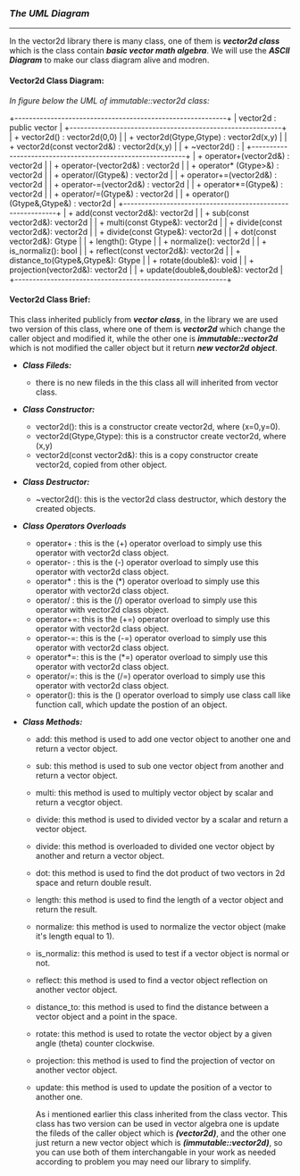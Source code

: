 ### ___The UML Diagram___
---
In the vector2d library there is many class, one of them is ___vector2d class___ which is the class contain ___basic vector math algebra___. We will use the ___ASCII Diagram___ to make our class diagram alive and modren.

#### Vector2d Class Diagram:
_In figure below the UML of immutable::vector2d class:_

+-----------------------------------------------------------+
|                  vector2d : public vector                 |
+-----------------------------------------------------------+
| + vector2d() : vector2d<Gtype>(0,0)                       |
| + vector2d(Gtype,Gtype) : vector2d<Gtype>(x,y)            |
| + vector2d(const vector2d<Gtype>&) : vector2d<Gtype>(x,y) |
| + ~vector2d() :                                           |
+-----------------------------------------------------------+
| + operator+(vector2d<Gtype>&) : vector2d<Gtype>           |
| + operator-(vector2d<Gtype>&) : vector2d<Gtype>           |
| + operator* (Gtype>&) : vector2d<Gtype>                   |
| + operator/(Gtype&) : vector2d<Gtype>                     |
| + operator+=(vector2d<Gtype>&) : vector2d<Gtype>          |
| + operator-=(vector2d<Gtype>&) : vector2d<Gtype>          |
| + operator*=(Gtype&) : vector2d<Gtype>                    |
| + operator/=(Gtype&) : vector2d<Gtype>                    |
| + operator()(Gtype&,Gtype&) : vector2d<Gtype>             |
+-----------------------------------------------------------+
| + add(const vector2d<Gtype>&): vector2d<Gtype>            |
| + sub(const vector2d<Gtype>&): vector2d<Gtype>            |
| + multi(const Gtype&): vector2d<Gtype>                    |
| + divide(const vector2d<Gtype>&): vector2d<Gtype>         |
| + divide(const Gtype&): vector2d<Gtype>                   |
| + dot(const vector2d<Gtype>&): Gtype                      |
| + length(): Gtype                                         |
| + normalize(): vector2d<Gtype>                            |
| + is_normaliz(): bool                                     |
| + reflect(const vector2d<Gtype>&): vector2d<Gtype>        |
| + distance_to(Gtype&,Gtype&): Gtype                       |
| + rotate(double&): void                                   |
| + projection(vector2d<Gtype>&): vector2d<Gtype>           |
| + update(double&,double&): vector2d<Gtype>                |
+-----------------------------------------------------------+

#### Vector2d Class Brief:

   This class inherited publicly from ___vector class___, in the library we are used two version of this class, where one of them is ___vector2d___ which change the caller object and modified it, while the other one is ___immutable::vector2d___ which is not modified the caller object but it return ___new vector2d object___.

- ___Class Fileds:___
  - there is no new fileds in the this class all will inherited from vector class.

- ___Class Constructor:___
  - vector2d(): this is a constructor create vector2d<Gtype>, where (x=0,y=0).
  - vector2d(Gtype,Gtype): this is a constructor create vector2d<Gtype>, where (x,y)
  - vector2d(const vector2d<Gtype>&): this is a copy constructor create vector2d<Gtype>, copied from other object.

- ___Class Destructor:___
  - ~vector2d(): this is the vector2d class destructor, which destory the created objects.

- ___Class Operators Overloads___

  - operator+ : this is the (+) operator overload to simply use this operator with vector2d class object.
  - operator- : this is the (-) operator overload to simply use this operator with vector2d class object.
  - operator* : this is the (*) operator overload to simply use this operator with vector2d class object.
  - operator/ : this is the (/) operator overload to simply use this operator with vector2d class object.
  - operator+=: this is the (+=) operator overload to simply use this operator with vector2d class object.
  - operator-=: this is the (-=) operator overload to simply use this operator with vector2d class object.
  - operator*=: this is the (*=) operator overload to simply use this operator with vector2d class object.
  - operator/=: this is the (/=) operator overload to simply use this operator with vector2d class object.
  - operator(): this is the () operator overload to simply use class call like function call, which update the postion of an object.

- ___Class Methods:___

  - add: this method is used to add one vector object to another one and return a vector object.
  - sub: this method is used to sub one vector object from another and return a vector object.
  - multi: this method is used to multiply vector object by scalar and return a vecgtor object.
  - divide: this method is used to divided vector by a scalar and return a vector object.
  - divide: this method is overloaded to divided one vector object by another and return a vector object.
  - dot: this method is used to find the dot product of two vectors in 2d space and return double result.
  - length: this method is used to find the length of a vector object and return the result.
  - normalize: this method is used to normalize the vector object (make it's length equal to 1).
  - is_normaliz: this method is used to test if a vector object is normal or not.
  - reflect: this method is used to find a vector object reflection on another vector object.
  - distance_to: this method is used to find the distance between a vector object and a point in the space.
  - rotate: this method is used to rotate the vector object by a given angle (theta) counter clockwise.
  - projection: this method is used to find the projection of vector on another vector object.
  - update: this method is used to update the position of a vector to another one.

    As i mentioned earlier this class inherited from the class vector. This class has two version can be used in vector algebra one is update the fileds of the caller object which is ___(vector2d)___, and the other one just return a new vector object which is ___(immutable::vector2d)___, so you can use both of them interchangable in your work as needed according to problem you may need our library to simplify.
